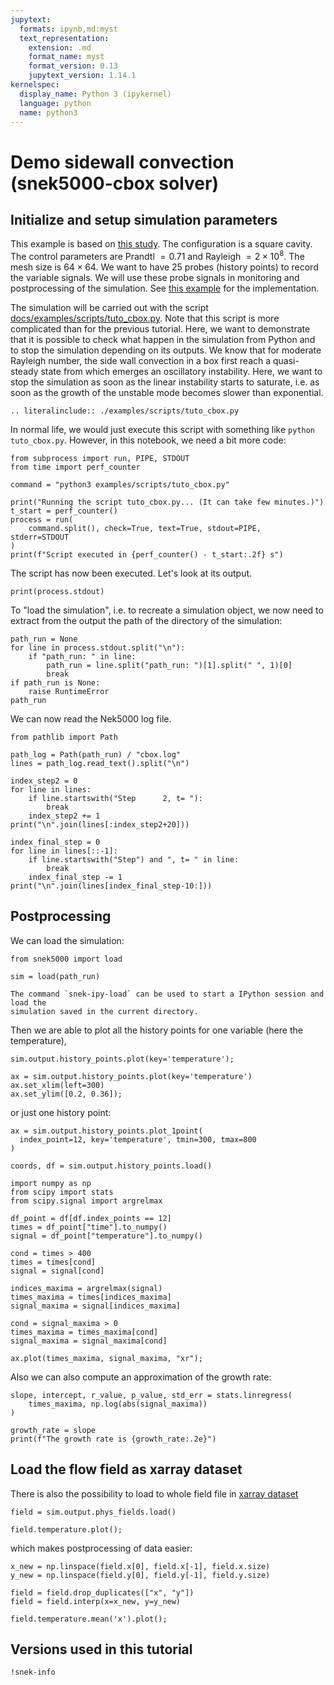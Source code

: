 ```yaml
---
jupytext:
  formats: ipynb,md:myst
  text_representation:
    extension: .md
    format_name: myst
    format_version: 0.13
    jupytext_version: 1.14.1
kernelspec:
  display_name: Python 3 (ipykernel)
  language: python
  name: python3
---
```


<!-- #region tags=[] -->

# Demo sidewall convection (snek5000-cbox solver)

<!-- #endregion -->

## Initialize and setup simulation parameters

This example is based on
[this study](https://www.cambridge.org/core/journals/journal-of-fluid-mechanics/article/abs/from-onset-of-unsteadiness-to-chaos-in-a-differentially-heated-square-cavity/617F4CB2C23DD74C3D0CB872AE7C0045).
The configuration is a square cavity. The control parameters are Prandtl $= 0.71$ and
Rayleigh $= 2 \times 10^{8}$. The mesh size is $64 \times 64$. We want to have $25$
probes (history points) to record the variable signals. We will use these probe signals
in monitoring and postprocessing of the simulation. See
[this example](https://github.com/snek5000/snek5000-cbox/blob/gh-actions/doc/examples/run_side_short.py)
for the implementation.

The simulation will be carried out with the script
[docs/examples/scripts/tuto_cbox.py](https://github.com/snek5000/snek5000/tree/main/docs/examples/scripts/tuto_cbox.py).
Note that this script is more complicated than for the previous tutorial. Here, we want
to demonstrate that it is possible to check what happen in the simulation from Python
and to stop the simulation depending on its outputs. We know that for moderate Rayleigh
number, the side wall convection in a box first reach a quasi-steady state from which
emerges an oscillatory instability. Here, we want to stop the simulation as soon as the
linear instability starts to saturate, i.e. as soon as the growth of the unstable mode
becomes slower than exponential.

```{eval-rst}
.. literalinclude:: ./examples/scripts/tuto_cbox.py
```

In normal life, we would just execute this script with something like
`python tuto_cbox.py`. However, in this notebook, we need a bit more code:

```{code-cell} ipython3
from subprocess import run, PIPE, STDOUT
from time import perf_counter

command = "python3 examples/scripts/tuto_cbox.py"

print("Running the script tuto_cbox.py... (It can take few minutes.)")
t_start = perf_counter()
process = run(
    command.split(), check=True, text=True, stdout=PIPE,  stderr=STDOUT
)
print(f"Script executed in {perf_counter() - t_start:.2f} s")
```

The script has now been executed. Let's look at its output.

```{code-cell} ipython3
print(process.stdout)
```

To "load the simulation", i.e. to recreate a simulation object, we now need to extract
from the output the path of the directory of the simulation:

```{code-cell} ipython3
path_run = None
for line in process.stdout.split("\n"):
    if "path_run: " in line:
        path_run = line.split("path_run: ")[1].split(" ", 1)[0]
        break
if path_run is None:
    raise RuntimeError
path_run
```

We can now read the Nek5000 log file.

```{code-cell} ipython3
from pathlib import Path

path_log = Path(path_run) / "cbox.log"
lines = path_log.read_text().split("\n")

index_step2 = 0
for line in lines:
    if line.startswith("Step      2, t= "):
        break
    index_step2 += 1
print("\n".join(lines[:index_step2+20]))
```

```{code-cell} ipython3
index_final_step = 0
for line in lines[::-1]:
    if line.startswith("Step") and ", t= " in line:
        break
    index_final_step -= 1
print("\n".join(lines[index_final_step-10:]))
```

## Postprocessing

We can load the simulation:

```{code-cell} ipython3
from snek5000 import load

sim = load(path_run)
```

```{admonition} Quickly start IPython and load a simulation
The command `snek-ipy-load` can be used to start a IPython session and load the
simulation saved in the current directory.
```

Then we are able to plot all the history points for one variable (here the temperature),

```{code-cell} ipython3
sim.output.history_points.plot(key='temperature');
```

```{code-cell} ipython3
ax = sim.output.history_points.plot(key='temperature')
ax.set_xlim(left=300)
ax.set_ylim([0.2, 0.36]);
```

or just one history point:

```{code-cell} ipython3
ax = sim.output.history_points.plot_1point(
  index_point=12, key='temperature', tmin=300, tmax=800
)

coords, df = sim.output.history_points.load()

import numpy as np
from scipy import stats
from scipy.signal import argrelmax

df_point = df[df.index_points == 12]
times = df_point["time"].to_numpy()
signal = df_point["temperature"].to_numpy()

cond = times > 400
times = times[cond]
signal = signal[cond]

indices_maxima = argrelmax(signal)
times_maxima = times[indices_maxima]
signal_maxima = signal[indices_maxima]

cond = signal_maxima > 0
times_maxima = times_maxima[cond]
signal_maxima = signal_maxima[cond]

ax.plot(times_maxima, signal_maxima, "xr");
```

Also we can also compute an approximation of the growth rate:

```{code-cell} ipython3
slope, intercept, r_value, p_value, std_err = stats.linregress(
    times_maxima, np.log(abs(signal_maxima))
)

growth_rate = slope
print(f"The growth rate is {growth_rate:.2e}")
```

## Load the flow field as xarray dataset

There is also the possibility to load to whole field file in
[xarray dataset](https://docs.xarray.dev/en/stable/index.html)

```{code-cell} ipython3
field = sim.output.phys_fields.load()

field.temperature.plot();
```

which makes postprocessing of data easier:

```{code-cell} ipython3
x_new = np.linspace(field.x[0], field.x[-1], field.x.size)
y_new = np.linspace(field.y[0], field.y[-1], field.y.size)

field = field.drop_duplicates(["x", "y"])
field = field.interp(x=x_new, y=y_new)

field.temperature.mean('x').plot();
```

## Versions used in this tutorial

```{code-cell} ipython3
!snek-info
```
